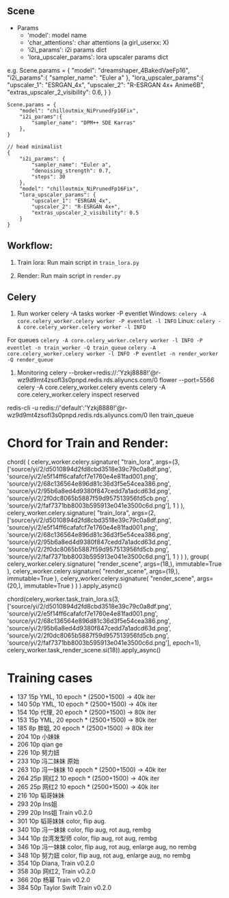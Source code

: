 ## Scene
- Params
    - 'model': model name
    - 'char_attentions': char attentions (a girl_userxx: X)
    - 'i2i_params': i2i params dict
    - 'lora_upscaler_params': lora upscaler params dict

e.g.
    Scene.params = {
        "model": "dreamshaper_4BakedVaeFp16",
        "i2i_params":{
            "sampler_name": "Euler a"
        },
        "lora_upscaler_params":{
            "upscaler_1": "ESRGAN_4x",
            "upscaler_2": "R-ESRGAN 4x+ Anime6B",
            "extras_upscaler_2_visibility": 0.6,
        }
    }

    Scene.params = {
        "model": "chilloutmix_NiPrunedFp16Fix", 
        "i2i_params":{
            "sampler_name": "DPM++ SDE Karras"
        },
    }

    // head minimalist
    {
        "i2i_params": {
            "sampler_name": "Euler a",
            "denoising_strength": 0.7,
            "steps": 30
        },
        "model": "chilloutmix_NiPrunedFp16Fix",
        "lora_upscaler_params": {
            "upscaler_1": "ESRGAN_4x",
            "upscaler_2": "R-ESRGAN 4x+",
            "extras_upscaler_2_visibility": 0.5
        }
    }

## Workflow: 

1. Train lora:
Run main script in `train_lora.py`

2. Render:
Run main script in `render.py`



## Celery
1. Run worker
celery -A tasks worker -P eventlet
Windows:
`celery -A core.celery_worker.celery worker -P eventlet -l INFO`
Linux:
`celery -A core.celery_worker.celery worker -l INFO`

For queues
`celery -A core.celery_worker.celery worker -l INFO -P eventlet -n train_worker -Q train_queue`
`celery -A core.celery_worker.celery worker -l INFO -P eventlet -n render_worker -Q render_queue`
1. Monitoring
celery --broker=redis://:'Yzkj8888!'@r-wz9d9mt4zsofl3s0pnpd.redis.rds.aliyuncs.com/0 flower --port=5566
celery -A core.celery_worker.celery events
celery -A core.celery_worker.celery inspect reserved

redis-cli -u redis://'default':'Yzkj8888!'@r-wz9d9mt4zsofl3s0pnpd.redis.rds.aliyuncs.com/0 llen train_queue

# Chord for Train and Render:

chord(
        (
            celery_worker.celery.signature(
                "train_lora", 
                args=(3, ['source/yi/2/d5010894d2fd8cbd3518e39c79c0a8df.png', 'source/yi/2/e5f14ff6cafafcf7e1760e4e81fad001.png', 'source/yi/2/68c136564e896d81c36d3f5e54cea386.png', 'source/yi/2/95b6a8ed4d9380f847cedd7a1adcd63d.png', 'source/yi/2/2f0dc8065b5887f59d957513956fd5cb.png', 'source/yi/2/faf7371bb8003b595913e041e3500c6d.png'], 1
                )
            ),
            celery_worker.celery.signature(
                "train_lora", 
                args=(2, ['source/yi/2/d5010894d2fd8cbd3518e39c79c0a8df.png', 'source/yi/2/e5f14ff6cafafcf7e1760e4e81fad001.png', 'source/yi/2/68c136564e896d81c36d3f5e54cea386.png', 'source/yi/2/95b6a8ed4d9380f847cedd7a1adcd63d.png', 'source/yi/2/2f0dc8065b5887f59d957513956fd5cb.png', 'source/yi/2/faf7371bb8003b595913e041e3500c6d.png'], 1
                )
            )
        ),
        group(
            celery_worker.celery.signature(
                "render_scene", args=(18,), immutable=True
            ),
            celery_worker.celery.signature(
                "render_scene", args=(19,), immutable=True
            ),
            celery_worker.celery.signature(
                "render_scene", args=(20,), immutable=True
            )
        )
).apply_async()


chord(celery_worker.task_train_lora.s(3, ['source/yi/2/d5010894d2fd8cbd3518e39c79c0a8df.png', 'source/yi/2/e5f14ff6cafafcf7e1760e4e81fad001.png', 'source/yi/2/68c136564e896d81c36d3f5e54cea386.png', 'source/yi/2/95b6a8ed4d9380f847cedd7a1adcd63d.png', 'source/yi/2/2f0dc8065b5887f59d957513956fd5cb.png', 'source/yi/2/faf7371bb8003b595913e041e3500c6d.png'], epoch=1), celery_worker.task_render_scene.si(18)).apply_async()


# Training cases
- 137 15p YML, 10 epoch * (2500+1500) -> 40k iter
- 140 50p YML, 10 epoch * (2500+1500) -> 40k iter
- 154 10p 代理, 20 epoch * (2500+1500) -> 80k iter
- 153 15p YML, 20 epoch * (2500+1500) -> 80k iter
- 185 8p 胖姐, 20 epoch * (2500+1500) -> 80k iter
- 204 10p 小妹妹
- 206 10p qian ge 
- 226 10p 努力妞
- 233 10p 冯二妹妹 原始
- 263 10p 冯一妹妹 10 epoch * (2500+1500) -> 40k iter
- 264 25p 网红2 10 epoch * (2500+1500) -> 40k iter
- 265 25p 网红2 10 epoch * (2500+1500) -> 40k iter
- 216 10p 韬哥妹妹 
- 293 20p Ins姐 
- 299 20p Ins姐 Train v0.2.0
- 301 10p 韬哥妹妹 color, flip aug.
- 340 10p 冯一妹妹 color, flip aug, rot aug, rembg
- 344 10p 台湾发型师 color, flip aug, rot aug, rembg
- 346 10p 冯一妹妹 color, flip aug, rot aug, enlarge aug, no rembg
- 348 10p 努力妞 color, flip aug, rot aug, enlarge aug, no rembg
- 354 10p Diana, Train v0.2.0
- 358 30p 网红2, Train v0.2.0
- 366 20p 杨幂 Train v0.2.0
- 384 50p Taylor Swift Train v0.2.0